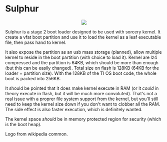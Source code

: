 # Sulphur

<p align="center">
<img src="https://i.imgur.com/BOHC1Em.png" />
</p>

Sulphur is a stage 2 boot loader designed to be used with sorcery kernel. It create a vfat boot partition and use it to load the kernel as a leaf executable file, then pass hand to kernel.

It also expose the partition as an usb mass storage (planned), allow multiple kernel to reside in the boot partition (with choice to load it). Kernel are lz4 compressed and the partition is 64KB, which should be more than enough (but this can be easily changed). Total size on flash is 128KB (64KB for the loader + partition size). With the 128KB of the TI OS boot code, the whole boot is packed into 256KB.

It should be pointed that it does make kernel execute in RAM (or it *could* in theory execute in flash, but it will be much more convoluted). That's not a real issue with a proprer file system support from the kernel, but you'll still need to keep the kernel size down if you don't want to clobber all the RAM. The side effect is also faster execution, which is definitely wanted.

The kernel space *should* be in memory protected region for security (which is the boot heap).


Logo from wikipedia common.
